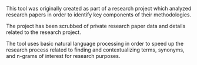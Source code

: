 This tool was originally created as part of a research project which analyzed research papers in order to identify key components of their methodologies.

The project has been scrubbed of private research paper data and details related to the research project.

The tool uses basic natural language processing in order to speed up the research process related to finding and contextualizing terms, synonyms, and n-grams of interest for research purposes.
